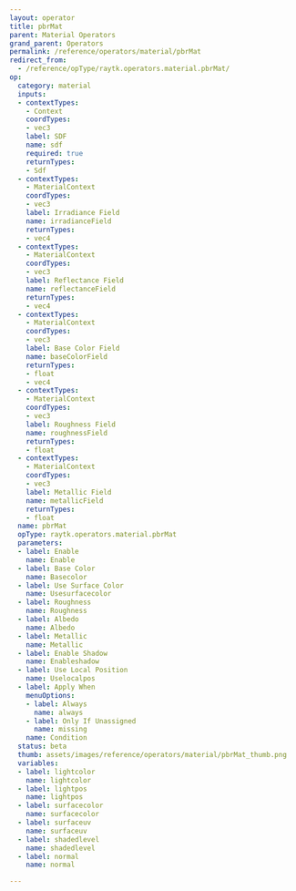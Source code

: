 ```yaml
---
layout: operator
title: pbrMat
parent: Material Operators
grand_parent: Operators
permalink: /reference/operators/material/pbrMat
redirect_from:
  - /reference/opType/raytk.operators.material.pbrMat/
op:
  category: material
  inputs:
  - contextTypes:
    - Context
    coordTypes:
    - vec3
    label: SDF
    name: sdf
    required: true
    returnTypes:
    - Sdf
  - contextTypes:
    - MaterialContext
    coordTypes:
    - vec3
    label: Irradiance Field
    name: irradianceField
    returnTypes:
    - vec4
  - contextTypes:
    - MaterialContext
    coordTypes:
    - vec3
    label: Reflectance Field
    name: reflectanceField
    returnTypes:
    - vec4
  - contextTypes:
    - MaterialContext
    coordTypes:
    - vec3
    label: Base Color Field
    name: baseColorField
    returnTypes:
    - float
    - vec4
  - contextTypes:
    - MaterialContext
    coordTypes:
    - vec3
    label: Roughness Field
    name: roughnessField
    returnTypes:
    - float
  - contextTypes:
    - MaterialContext
    coordTypes:
    - vec3
    label: Metallic Field
    name: metallicField
    returnTypes:
    - float
  name: pbrMat
  opType: raytk.operators.material.pbrMat
  parameters:
  - label: Enable
    name: Enable
  - label: Base Color
    name: Basecolor
  - label: Use Surface Color
    name: Usesurfacecolor
  - label: Roughness
    name: Roughness
  - label: Albedo
    name: Albedo
  - label: Metallic
    name: Metallic
  - label: Enable Shadow
    name: Enableshadow
  - label: Use Local Position
    name: Uselocalpos
  - label: Apply When
    menuOptions:
    - label: Always
      name: always
    - label: Only If Unassigned
      name: missing
    name: Condition
  status: beta
  thumb: assets/images/reference/operators/material/pbrMat_thumb.png
  variables:
  - label: lightcolor
    name: lightcolor
  - label: lightpos
    name: lightpos
  - label: surfacecolor
    name: surfacecolor
  - label: surfaceuv
    name: surfaceuv
  - label: shadedlevel
    name: shadedlevel
  - label: normal
    name: normal

---
```

